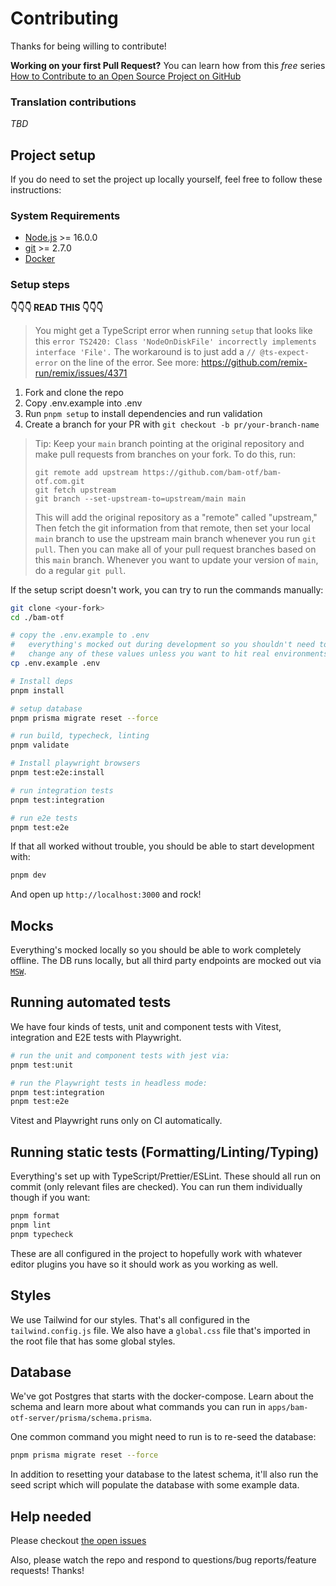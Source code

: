 # Contributing

Thanks for being willing to contribute!

**Working on your first Pull Request?** You can learn how from this _free_
series [How to Contribute to an Open Source Project on GitHub][egghead]

### Translation contributions

_TBD_

## Project setup

If you do need to set the project up locally yourself, feel free to follow these
instructions:

### System Requirements

- [Node.js](https://nodejs.org/) >= 16.0.0
- [git](https://git-scm.com/) >= 2.7.0
- [Docker](https://www.docker.com/)

### Setup steps

**👇👇👇 READ THIS 👇👇👇**

> You might get a TypeScript error when running `setup` that looks like this
> `error TS2420: Class 'NodeOnDiskFile' incorrectly implements interface 'File'.`
> The workaround is to just add a `// @ts-expect-error` on the line of the
> error. See more: https://github.com/remix-run/remix/issues/4371

1.  Fork and clone the repo
2.  Copy .env.example into .env
3.  Run `pnpm setup` to install dependencies and run validation
4.  Create a branch for your PR with `git checkout -b pr/your-branch-name`

> Tip: Keep your `main` branch pointing at the original repository and make pull
> requests from branches on your fork. To do this, run:
>
> ```
> git remote add upstream https://github.com/bam-otf/bam-otf.com.git
> git fetch upstream
> git branch --set-upstream-to=upstream/main main
> ```
>
> This will add the original repository as a "remote" called "upstream," Then
> fetch the git information from that remote, then set your local `main` branch
> to use the upstream main branch whenever you run `git pull`. Then you can make
> all of your pull request branches based on this `main` branch. Whenever you
> want to update your version of `main`, do a regular `git pull`.

If the setup script doesn't work, you can try to run the commands manually:

```sh
git clone <your-fork>
cd ./bam-otf

# copy the .env.example to .env
#   everything's mocked out during development so you shouldn't need to
#   change any of these values unless you want to hit real environments.
cp .env.example .env

# Install deps
pnpm install

# setup database
pnpm prisma migrate reset --force

# run build, typecheck, linting
pnpm validate

# Install playwright browsers
pnpm test:e2e:install

# run integration tests
pnpm test:integration

# run e2e tests
pnpm test:e2e
```

If that all worked without trouble, you should be able to start development
with:

```sh
pnpm dev
```

And open up `http://localhost:3000` and rock!

## Mocks

Everything's mocked locally so you should be able to work completely offline.
The DB runs locally, but all third party endpoints are mocked out via
[`MSW`](https://mswjs.io/).

## Running automated tests

We have four kinds of tests, unit and component tests with Vitest, integration
and E2E tests with Playwright.

```sh
# run the unit and component tests with jest via:
pnpm test:unit

# run the Playwright tests in headless mode:
pnpm test:integration
pnpm test:e2e
```

Vitest and Playwright runs only on CI automatically.

## Running static tests (Formatting/Linting/Typing)

Everything's set up with TypeScript/Prettier/ESLint. These should all run on
commit (only relevant files are checked). You can run them individually though
if you want:

```sh
pnpm format
pnpm lint
pnpm typecheck
```

These are all configured in the project to hopefully work with whatever editor
plugins you have so it should work as you working as well.

## Styles

We use Tailwind for our styles. That's all configured in the
`tailwind.config.js` file. We also have a `global.css` file that's imported in
the root file that has some global styles.

## Database

We've got Postgres that starts with the docker-compose. Learn about the schema
and learn more about what commands you can run in
`apps/bam-otf-server/prisma/schema.prisma`.

One common command you might need to run is to re-seed the database:

```sh
pnpm prisma migrate reset --force
```

In addition to resetting your database to the latest schema, it'll also run the
seed script which will populate the database with some example data.

## Help needed

Please checkout [the open issues][issues]

Also, please watch the repo and respond to questions/bug reports/feature
requests! Thanks!

<!-- prettier-ignore-start -->
[egghead]: https://egghead.io/courses/how-to-contribute-to-an-open-source-project-on-github
[issues]: https://github.com/bam-otf/bam-otf.com/issues
<!-- prettier-ignore-end -->
